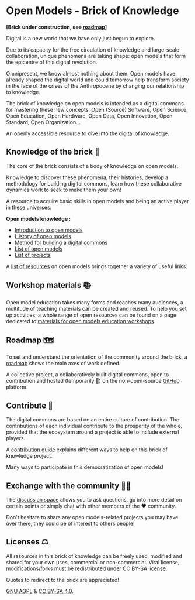 # Open Models - Brick of Knowledge

**\[Brick under construction, see [roadmap](organisation/roadmap.md)\]**

Digital is a new world that we have only just begun to explore.

Due to its capacity for the free circulation of knowledge and large-scale collaboration, unique phenomena are taking shape: open models that form the epicentre of this digital revolution.

Omnipresent, we know almost nothing about them. Open models have already shaped the digital world and could tomorrow help transform society in the face of the crises of the Anthropocene by changing our relationship to knowledge.

The brick of knowledge on open models is intended as a digital commons for mastering these new concepts: Open (Source) Software, Open Science, Open Education, Open Hardware, Open Data, Open Innovation, Open Standard, Open Organization...

An openly accessible resource to dive into the digital of knowledge.

## Knowledge of the brick 📖

The core of the brick consists of a body of knowledge on open models.

Knowledge to discover these phenomena, their histories, develop a methodology for building digital commons, learn how these collaborative dynamics work to seek to make them your own!

A resource to acquire basic skills in open models and being an active player in these universes.

**Open models knowledge :**

* [Introduction to open models](content/introduction.md)
* [History of open models](content/history.md)
* [Method for building a digital commons](content/method/README.md)
* [List of open models](content/models/README.md)
* [List of projects](content/projects/README.md)

A [list of resources](resources.md) on open models brings together a variety of useful links.

## Workshop materials 📚

Open model education takes many forms and reaches many audiences, a multitude of teaching materials can be created and reused. To help you set up activities, a whole range of open resources can be found on a page dedicated to [materials for open models education workshops](workshop-material.md).

## Roadmap 🗺️

To set and understand the orientation of the community around the brick, a [roadmap](organisation/roadmap.md) shows the main axes of work defined.

A collective project, a collaboratively built digital commons, open to contribution and hosted (temporarily 🤞) on the non-open-source [GitHub](https://github.com/Open-Models/Brique) platform.

## Contribute 🐜

The digital commons are based on an entire culture of contribution. The contributions of each individual contribute to the prosperity of the whole, provided that the ecosystem around a project is able to include external players.

A [contribution guide](organisation/contribution-guidelines.md) explains different ways to help on this brick of knowledge project.

Many ways to participate in this democratization of open models!

## Exchange with the community 🤳🏼

The [discussion space](https://github.com/Open-Models/Brique/discussions) allows you to ask questions, go into more detail on certain points or simply chat with other members of the ❤️ community.

Don't hesitate to share any open models-related projects you may have over there, they could be of interest to others people!

## Licenses ⚖️

All resources in this brick of knowledge can be freely used, modified and shared for your own uses, commercial or non-commercial. Viral license, modifications/forks must be redistributed under CC BY-SA license.

Quotes to redirect to the brick are appreciated!

[GNU AGPL](LICENCE) & [CC BY-SA 4.0](LICENCE_CC_BY_SA_4).
